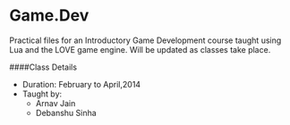 Game.Dev
========

Practical files for an Introductory Game Development course taught using Lua and the LOVE game engine.
Will be updated as classes take place.


####Class Details

- Duration: February to April,2014
- Taught by:
	* Arnav Jain
	* Debanshu Sinha

